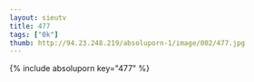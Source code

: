 ```yaml
--- 
layout: sieutv
title: 477
tags: ["0k"]
thumb: http://94.23.248.219/absoluporn-1/image/002/477.jpg
---
```

{% include absoluporn key="477" %} 
